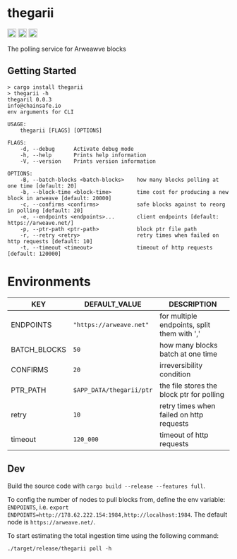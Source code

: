 # thegarii

[<img alt="crates.io" src="https://img.shields.io/crates/v/thegarii?style=for-the-badge" height = "20" />](https://crates.io/crates/thegarii)
[<img alt="github" src="https://img.shields.io/badge/github-ChainSafe/thegarii-8da0cb?style=for-the-badge&labelColor=555555&logo=github" height = "20" />](https://github.com/ChainSafe/thegarii)
[<img alt="build status" src="https://img.shields.io/github/workflow/status/ChainSafe/thegarii/CI/main?style=for-the-badge" height = "20" />](https://github.com/ChainSafe/thegarii/actions?query=branch%3Amain)


The polling service for Arweawve blocks

## Getting Started

```
> cargo install thegarii
> thegarii -h
thegaril 0.0.3
info@chainsafe.io
env arguments for CLI

USAGE:
    thegarii [FLAGS] [OPTIONS]

FLAGS:
    -d, --debug      Activate debug mode
    -h, --help       Prints help information
    -V, --version    Prints version information

OPTIONS:
    -B, --batch-blocks <batch-blocks>    how many blocks polling at one time [default: 20]
    -b, --block-time <block-time>        time cost for producing a new block in arweave [default: 20000]
    -c, --confirms <confirms>            safe blocks against to reorg in polling [default: 20]
    -e, --endpoints <endpoints>...       client endpoints [default: https://arweave.net/]
    -p, --ptr-path <ptr-path>            block ptr file path
    -r, --retry <retry>                  retry times when failed on http requests [default: 10]
    -t, --timeout <timeout>              timeout of http requests [default: 120000]
```


# Environments
    
| KEY           | DEFAULT\_VALUE           | DESCRIPTION                                 |
|---------------|--------------------------|---------------------------------------------|
| ENDPOINTS     | `"https://arweave.net"`  | for multiple endpoints, split them with ',' |
| BATCH\_BLOCKS | `50`                     | how many blocks batch at one time           |
| CONFIRMS      | `20`                     | irreversibility condition                   |
| PTR\_PATH     | `$APP_DATA/thegarii/ptr` | the file stores the block ptr for polling   |
| retry         | `10`                     | retry times when failed on http requests    |
| timeout       | `120_000`                | timeout of http requests                    |


## Dev

Build the source code with `cargo build --release --features full`.

To config the number of nodes to pull blocks from, define the env variable: `ENDPOINTS`, i.e. `export ENDPOINTS=http://178.62.222.154:1984,http://localhost:1984`.
The default node is `https://arweave.net/`.

To start estimating the total ingestion time using the following command:
```shell
./target/release/thegarii poll -h
```

